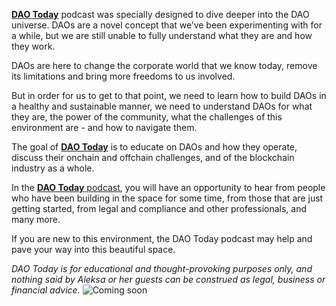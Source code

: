 [**DAO Today**](http://daotoday.io/) podcast was specially designed to dive deeper into the DAO universe. DAOs are a novel concept that we’ve been experimenting with for a while, but we are still unable to fully understand what they are and how they work. 

DAOs are here to change the corporate world that we know today, remove its limitations and bring more freedoms to us involved.

But in order for us to get to that point, we need to learn how to build DAOs in a healthy and sustainable manner, we need to understand DAOs for what they are, the power of the community, what the challenges of this environment are - and how to navigate them.

The goal of [**DAO Today**](http://daotoday.io/) is to educate on DAOs and how they operate, discuss their onchain and offchain challenges, and of the blockchain industry as a whole. 

In the [**DAO Today** podcast](http://daotoday.io/), you will have an opportunity to hear from people who have been building in the space for some time, from those that are just getting started, from legal and compliance and other professionals, and many more.

If you are new to this environment, the DAO Today podcast may help  and pave your way into this beautiful space.


*DAO Today  is for educational and thought-provoking purposes only, and nothing said by Aleksa or her guests can be construed as legal, business or financial advice.*
![Coming soon](https://user-images.githubusercontent.com/116645164/198094357-fb86acc2-4d8a-47df-8603-38e1b9ea6200.png)
